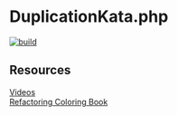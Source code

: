 # DuplicationKata.php

[![build](https://github.com/LearnWithLlew/DuplicationKata.php/actions/workflows/test.yml/badge.svg)](https://github.com/LearnWithLlew/DuplicationKata.php/actions/workflows/test.yml)


## Resources
[Videos](https://www.youtube.com/watch?v=zAqv7jyd6nw&list=PLb4ON7iRsxZPj-xXfFLPCkQknE9rIMK1q)  
[Refactoring Coloring Book](https://github.com/LearnWithLlew/DuplicationColoringBook)
